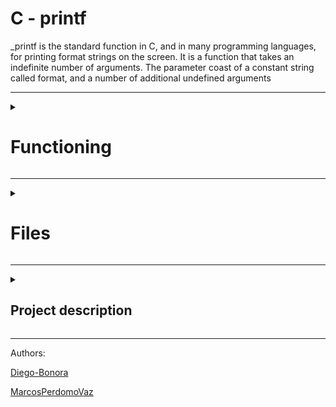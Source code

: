 <div id="header" align="left">
	<h1  class="page_title" align="left" width="60">C - printf</h1>
_printf is the standard function in C, and in many programming languages, for printing format strings on the screen.
It is a function that takes an indefinite number of arguments. The parameter coast of a constant string called format, and a number of additional undefined arguments
	</div>
	 
---

<div>
<details>
  <summary><h1>Functioning</h1></summary>
  <p>What this function does is to go through the format constant character by character, and according to the character it finds, it evaluates and performs a function.

To be more specific, the format string includes the text to be printed literally and as it proceeds, it will check if the current character is a '%', when it finds this format indicator, in case the next character is a format specifier, it replaces it with the text obtained from the added parameters, in case it is another '%', it simply prints that '%', if it is neither a format type nor a '%', it simply prints the % followed by the character after that '%'.</p>
Example:

Input:
```c
int mian()
{
	_printf("Character:[%c]|n", 'H');
	return(0);
}
```
Output:
```
Character:[H]
```
<h2>Format indicator</h2>
<p>The symbol '%' denotes the beginning of the formatting mark.</p>
If several indicators are pickled in the format constant string, the values are included in the same order in which they appear.

As shown in the following example:

Input
```c
int main()
{
	_printf("Color %s, number %d", "red", 1234567);
	return (0);
}
```
Output:
```
Color red, number 1234567
```
<h2>Syntax</h2>

```
_printf("% [ format ]", type);
```

<details>
  <summary align="left" ><h1width="60">Format type field</h1></summary>
  <table align="left" width="60">
	<tr>
    <th>format types</th>
    <th>description </th>
  </tr>
  <tr>
    <td>%c</td>
    <td>Prints the corresponding ASCII character</td>
  </tr>
  <tr>
    <td>%s</td>
    <td>Character string (ending in '0')</td>
  </tr>
  <tr>
    <td>%d, %i</td>
    <td>Signed decimal conversion of an integer</td>
  </tr>
  <tr>
    <td>%b</td>
    <td>the unsigned int argument is converted to binary</td>
  </tr>
  <tr>
    <td>%u</td>
    <td>Unsigned decimal conversion of an integer</td>
  </tr>
  <tr>
    <td>%o</td>
    <td>Unsigned octal conversion of an integer</td>
  </tr>
  <tr>
    <td>%x, %X</td>
    <td>Unsigned hexadecimal conversion, x for lowercase, X for uppercase</td>
  </tr>
  <tr>
    <td>%r</td>
    <td>prints the reversed string</td>
  </tr>
  <tr>
    <td>%R</td>
    <td>prints the rot13'ed string</td>
  </tr>
  <tr>
    <td>%p </td>
    <td>Memory address (pointer)</td>
  </tr>
</table>
</details>

<details>
  <summary><h2>compilation and installation</h2></summary>
  
  ```c
  // clones the repository
  $ git clone https://github.com/Diego-Bonora/holbertonschool-printf
  $ cd holbertonschool-printf
  // creates a main call function
  $ make all
  gcc -Wall -Wextra -Werror -pedantic -std=gnu89 -Wno-format *.c -o printf
  ./printf
  // output examples
 Negative:[-762534]
 Unsigned:[2147484671]
 Unsigned octal:[20000001777]
 Unsigned hexadecimal:[800003ff, 800003FF]
 Character:[H]
 String:[I am a string !]
 ```
 
</details>
	
<div>
<details>

  <summary align="left"><h2 width="60">Examples and tests</h2></summary>
  Compilation:
  
  ```c
  
  // You might want to look at the gcc flag -Wno-format when testing with your printf and the standard printf. Example of test file that you could use:
  $ gcc -Wall -Werror -Wextra -pedantic -std=gnu89 -Wno-format *.c
  
  ````
  
testing function

* INPUTS:

```c
#include "main.h"
int main(void)
{
    int len;
    unsigned int ui;
    void *addr;
	char *str = "Sapitorico";

    len = _printf("Let's try to printf a simple sentence.\n");
    ui = (unsigned int)INT_MAX + 1024;
    addr = (void *)0x7ffe637541f0;
    _printf("Length:[%d, %i]\n", len, len);
    _printf("Negative:[%d]\n", -762534);
    _printf("Unsigned:[%u]\n", ui);
    _printf("Unsigned octal:[%o]\n", ui);
    _printf("Unsigned hexadecimal:[%x, %X]\n", ui, ui);
    _printf("Character:[%c]\n", 'H');
    _printf("String:[%s]\n", "I am a string !");
    _printf("Address:[%p]\n", addr);
    len = _printf("Percent:[%%]\n");
    _printf("Len:[%d]\n", len);
    _printf("Unknown:[%r]\n",  str);
	_printf("Prints the rot13'ed:[%R]\n", str);
    return (0);
}
```
* OUTPUTS:

```
Let's try to printf a simple sentence.
Length:[39, 39]
Negative:[-762534]
Unsigned:[2147484671]
Unsigned octal:[20000001777]
Unsigned hexadecimal:[800003ff, 800003FF]
Character:[H]
String:[I am a string !]
Address:[0x7ffe637541f0]
Percent:[%]
Len:[12]
Unknown:[ocirotipaS]
Prints the rot13'ed:[Facvgbevpb]
```
</details>
</div>
</details>
</div>

----

<div>
<details>
<summary><h1>Files</h1></summary>
<h4>Index</h4>
	
1. [ _printf.c ](#_printf.c)
	
2. [ main.h ](#main.h)
	
3. [ get_function.c ](#get_function.c)
	
4. [ print_number.c ](#print_number.c)
	
5. [ print_rev.c ](#print_rev.c)

6. [ normal_functions.c ](#normal_functions.c)

7. [ advance_functions.c ](#advance_functions.c)

8. [ _putchar.c ](#_putchar.c)

9. [ print_unsigned.c ](#print_unsigned.c)

10. [ realloc.c ](#realloc.c)

11. [ strlen.c ](#strlen.c)

12. [ printf.man ](#printf.man)

<a name="_printf.c"></a>
<h2><a href="https://github.com/Diego-Bonora/holbertonschool-printf/blob/master/_printf.c">_printf.c</a></h2>
	
This file contains the main code of the printf function.
In this one the function get_function is invoked to look for the functions of formats, and this same function is the one that is in charge of sending the parameters to these functions to print formats.
	
Prototype: ```int _printf(const char *format, ...);```
	
<details>
<summary><h1 align="left">flow chart</h1></summary>
	<img width="12000" alt="diagrama de flujo de printf" src="">
</details>

---
	
<a name="main.h"></a>
	<h2><a href="https://github.com/Diego-Bonora/holbertonschool-printf/blob/master/main.h">main.h</a></h2>
this file has all the maros headers used by the functions, function prototypes and structure.
	
```c
/**
 * struct get_formats - contains the formats
 * @f_s: format specifier
 * @f: pointer to formatting functions
 *
 * Description: this structure contains the format indicators in the f_s layer, and the functions corresponding to these formats in the field f
 */
typedef struct get_formats
{
	char f_s;
	int (*f)(va_list args);
} get_t;
```

<a name="get_function.c"></a>
<h2><a href="https://github.com/Diego-Bonora/holbertonschool-printf/blob/master/get_function.c">get_function.c</a></h2>
This file contains the function that will give us the function to print the required format
Contains the format flags and their respective functions.
	
```get_t functions[ array of formats and functions ]```

<a name="normal_functions.c"></a>
<h2><a href="https://github.com/Diego-Bonora/holbertonschool-printf/blob/master/normal_functions.c">normal_functions.c</a></h2>
This file contains the functions for printing strings composed of characters.

* [ **c** ]
Converts an argument of type int to a value of type unsigned char and writes the corresponding ASCII character code to the output stream.

* [ **s** ]
Writes the characters of the string specified by an argument of type char *, up to, but not including the terminating NUL character ('\0'), to the output stream.

* [ **x, X** ] 
Converts an unsigned argument to unsigned hexadecimal notation, and writes it to the output stream. The default precision is 1, but if more digits are needed, leading zeros are added.
Hexadecimal notation uses the digits 0 through 9 and the characters a through f or A through F for x or X conversions, respectively, as hexadecimal digits. Subject to the control flag alternatively, 0x or 0X is prefixed to the output.

* [ **R** ]
Encrypt a string in ROT13, rotate 13 positions" a letter, moving any letter 13 positions in the alphabet.

<a name="print_number.c"></a>
<h2><a href="https://github.com/Diego-Bonora/holbertonschool-printf/blob/master/print_number.c">print_numbers.c</a></h2>
This file contains the functions to print format strings composed of numbers

* [ **d, i** ]
Converts an int argument to signed decimal notation and writes it to the output stream.

* [ **b** ]
Converts an unsigned integer argument to binary

* [ **u** ]
Converts an unsigned argument to unsigned decimal notation, and writes it to the output stream.

* [ **o** ]
Converts an unsigned argument to unsigned octal notation and writes it to the output stream.

<a name="_putchar"></a>
<h2><a href="https://github.com/Diego-Bonora/holbertonschool-printf/blob/master/_putchar.c">_putchar.c</a></h2>
This file contains the function putchar that takes a single character as an argument and writes it to the standard output


<a name="advance_functions.c"></a>
<h2><a href="https://github.com/Diego-Bonora/holbertonschool-printf/blob/master/advance_functions.c">advance_functions.c</a></h2>
This file contains all auxiliary functions used by other functions.


<a name="print_rev.c"></a>
<h2><a href="https://github.com/Diego-Bonora/holbertonschool-printf/blob/master/print_rev.c">print_rev.c</a></h2>
This file contains the function print_rev, this function prints the characters in the input string in reverse order to the console.


<a name="print_unsigned"></a>
<h2><a href="https://github.com/Diego-Bonora/holbertonschool-printf/blob/master/print_unsigned.c">print_unsigned</a></h2>
This file contains the function print_unsigned_num, this function prints an unsigned integer to the console with its digits reversed, including any leading zeros.

<a name="realloc.c"></a>
<h2><a href="https://github.com/Diego-Bonora/holbertonschool-printf/blob/master/realloc.c">realloc.c</a></h2>
This file contains the function _realloc, this function reallocated memory for a block of data pointed to by ptr to a new block of memory of a specified size size, copies the data from the old block to the new block, and frees the old block.

<a name="strlen.c"></a>
<h2><a href="https://github.com/Diego-Bonora/holbertonschool-printf/blob/master/strlen.c">strlen.c</a></h2>
This file contains the function _strlen, this function calculates the length of a string by counting the number of characters in it until it reaches the null byte that marks the end of the string.


<a name="printf.man"></a>
<h2><a href="">printf.man</a></h2>

* printf function manual, to view the man page, enter:

```man ./printf.man```

</details>
</div>

---

<div>
<details>
<summary><h2>Project description</h2></summary>
	
This is the first group project, carried out by Holberton students.
The goal of this assignment is to recreate the printf function, a basic version of the standard function.
It also encourages group and team work with a randomly assigned partner.

---

<details>
  <summary>Requirements</summary>
  
* Allowed editors: vi, vim, emacs.

* You are not allowed to use global variables.

* No more than 5 functions per file.

* it is not necessary to upload the test network to your repository.

* The prototypes of all your functions should be included in your header file called main.h.

* Note that we will not provide the putchar function for this project.
</details>

---

<details>
  <summary>Authorized functions and macros</summary>
  
* write (man 2 write)

* malloc (man 3 malloc)

* free (man 3 free)

* va_start (man 3 va_start)

* va_end (man 3 va_end)

* va_copy (man 3 va_copy)

* va_arg (man 3 va_arg)
</details>
</details>
</div>

---

<footer>
<p align="left">Authors:<p>
<p align="left"><a href="https://github.com/Diego-Bonora" target="blank">Diego-Bonora</a></p>
<p align="left"><a href="https://github.com/MarcosPerdomoVaz" target="blank">MarcosPerdomoVaz</a></p>
</footer>
